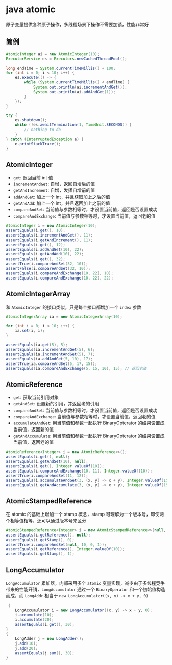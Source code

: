 # java atomic

原子变量提供各种原子操作，多线程场景下操作不需要加锁，性能非常好

## 简例

``` java
AtomicInteger ai = new AtomicInteger(10);
ExecutorService es = Executors.newCachedThreadPool();

long endTime = System.currentTimeMillis() + 100;
for (int i = 0; i < 10; i++) {
    es.execute(() -> {
        while (System.currentTimeMillis() < endTime) {
            System.out.println(ai.incrementAndGet());
            System.out.println(ai.addAndGet(1));
        }
    });
}

try {
    es.shutdown();
    while (!es.awaitTermination(1, TimeUnit.SECONDS)) {
        // nothing to do
    }
} catch (InterruptedException e) {
    e.printStackTrace();
}
```

## AtomicInteger

- `get`: 返回当前 int 值
- `incrementAndGet`: 自增，返回自增后的值
- `getAndIncrement`: 自增，发挥自增前的值
- `addAndGet`: 加上一个 int，并且获取加上之后的值
- `getAndAdd`: 加上一个 int，并且返回加上之前的值
- `compareAndSet`: 当前值与参数相等时，才设置当前值，返回是否设置成功
- `compareAndExchange`: 当前值与参数相等时，才设置当前值，返回老的值

``` java
AtomicInteger i = new AtomicInteger(10);
assertEquals(i.get(), 10);
assertEquals(i.incrementAndGet(), 11);
assertEquals(i.getAndIncrement(), 11);
assertEquals(i.get(), 12);
assertEquals(i.addAndGet(10), 22);
assertEquals(i.getAndAdd(10), 22);
assertEquals(i.get(), 32);
assertTrue(i.compareAndSet(32, 10));
assertFalse(i.compareAndSet(32, 10));
assertEquals(i.compareAndExchange(10, 22), 10);
assertEquals(i.compareAndExchange(10, 22), 22);
```

## AtomicIntegerArray

和 `AtomicInteger` 的接口类似，只是每个接口都增加一个 `index` 参数

``` java
AtomicIntegerArray ia = new AtomicIntegerArray(10);

for (int i = 0; i < 10; i++) {
    ia.set(i, i);
}

assertEquals(ia.get(5), 5);
assertEquals(ia.incrementAndGet(5), 6);
assertEquals(ia.incrementAndGet(5), 7);
assertEquals(ia.addAndGet(5, 10), 17);
assertTrue(ia.compareAndSet(5, 17, 15));
assertEquals(ia.compareAndExchange(5, 15, 10), 15); // 返回老值
```

## AtomicReference

- `get`: 获取当前引用对象
- `getAndSet`: 设置新的引用，并返回老的引用
- `compareAndSet`: 当前值与参数相等时，才设置当前值，返回是否设置成功
- `compareAndExchange`: 当前值与参数相等时，才设置当前值，返回老的值
- `accumulateAndGet`: 用当前值和参数一起执行 BinaryOpterator 的结果设置成当前值，返回新的值
- `getAndAccumulate`: 用当前值和参数一起执行 BinaryOpterator 的结果设置成当前值，返回老的值

``` java
AtomicReference<Integer> i = new AtomicReference<>();
assertEquals(i.get(), null);
assertEquals(i.getAndSet(10), null);
assertEquals(i.get(), Integer.valueOf(10));
assertEquals(i.compareAndExchange(10, 11), Integer.valueOf(10));
assertTrue(i.compareAndSet(11, 12));
assertEquals(i.accumulateAndGet(3, (x, y) -> x + y), Integer.valueOf(15));
assertEquals(i.getAndAccumulate(3, (x, y) -> x + y), Integer.valueOf(15));
```

## AtomicStampedReference

在 atomic 的基础上增加一个 stamp 概念，stamp 可理解为一个版本号，即使两个相等值相等，还可以通过版本号来区分

``` java
AtomicStampedReference<Integer> i = new AtomicStampedReference<>(null, 0);
assertEquals(i.getReference(), null);
assertEquals(i.getStamp(), 0);
assertTrue(i.compareAndSet(null, 10, 0, 1));
assertEquals(i.getReference(), Integer.valueOf(10));
assertEquals(i.getStamp(), 1);
```

## LongAccumulator

`LongAccumulator` 累加器，内部采用多个 `atomic` 变量实现，减少由于多线程竞争带来的性能开销，`LongAccumulator` 通过一个 `BinaryOperator` 和一个初始值构造而成，而 `LongAddr` 相当于 `new LongAccumulator((x, y) -> x + y, 0)`

``` java
 {
    LongAccumulator i = new LongAccumulator((x, y) -> x + y, 0);
    i.accumulate(10);
    i.accumulate(20);
    assertEquals(i.get(), 30);
}
{
    LongAdder j = new LongAdder();
    j.add(10);
    j.add(20);
    assertEquals(j.sum(), 30);
}
```
